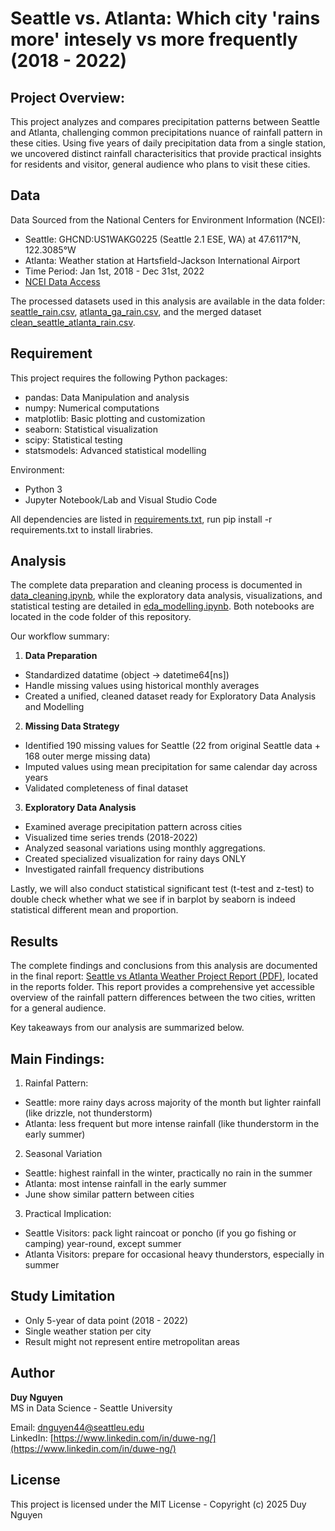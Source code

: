 # Seattle vs. Atlanta: Which city 'rains more' intesely vs more frequently (2018 - 2022)

## Project Overview:
This project analyzes and compares precipitation patterns between Seattle and Atlanta, challenging common precipitations nuance of rainfall pattern in these cities.  Using five years of daily precipitation data from a single station, we uncovered distinct rainfall characterisitics that provide practical insights for residents and visitor, general audience who plans to visit these cities.

## Data
Data Sourced from the National Centers for Environment Information (NCEI):
  - Seattle: GHCND:US1WAKG0225 (Seattle 2.1 ESE, WA) at 47.6117°N, 122.3085°W
  - Atlanta: Weather station at Hartsfield-Jackson International Airport
  - Time Period: Jan 1st, 2018 - Dec 31st, 2022
  - [NCEI Data Access](https://www.ncei.noaa.gov/cdo-web/search?datasetid=GHCND)

The processed datasets used in this analysis are available in the data folder: [seattle_rain.csv](https://github.com/dcnguyen060899/weather/blob/main/data/seattle_rain.csv), [atlanta_ga_rain.csv](https://github.com/dcnguyen060899/weather/blob/main/data/atlanta_ga_rain.csv), and the merged dataset [clean_seattle_atlanta_rain.csv](https://github.com/dcnguyen060899/weather/blob/main/data/clean_seattle_atlanta_rain.csv).

## Requirement
This project requires the following Python packages:
  - pandas: Data Manipulation and analysis
  - numpy: Numerical computations
  - matplotlib: Basic plotting and customization
  - seaborn: Statistical visualization
  - scipy: Statistical testing
  - statsmodels: Advanced statistical modelling

Environment:
  - Python 3
  - Jupyter Notebook/Lab and Visual Studio Code

All dependencies are listed in [requirements.txt](https://github.com/dcnguyen060899/weather/blob/main/requirements.txt), run pip install -r requirements.txt to install lirabries.

## Analysis
The complete data preparation and cleaning process is documented in [data_cleaning.ipynb](https://github.com/dcnguyen060899/weather/blob/main/code/data_cleaning.ipynb), while the exploratory data analysis, visualizations, and statistical testing are detailed in [eda_modelling.ipynb](https://github.com/dcnguyen060899/weather/blob/main/code/eda_modelling.ipynb). Both notebooks are located in the code folder of this repository.

Our workflow summary:
1. **Data Preparation**
  - Standardized datatime (object -> datetime64[ns])
  - Handle missing values using historical monthly averages
  - Created a unified, cleaned dataset ready for Exploratory Data Analysis and Modelling
2. **Missing Data Strategy**
  - Identified 190 missing values for Seattle (22 from original Seattle data + 168 outer merge missing data)
  - Imputed values using mean precipitation for same calendar day across years
  - Validated completeness of final dataset
  
3. **Exploratory Data Analysis**
  - Examined average precipitation pattern across cities
  - Visualized time series trends (2018-2022)
  - Analyzed seasonal variations using monthly aggregations.
  - Created specialized visualization for rainy days ONLY
  - Investigated rainfall frequency distributions

Lastly, we will also conduct statistical significant test (t-test and z-test) to double check whether what we see if in barplot by seaborn is indeed statistical different mean and proportion.

## Results
The complete findings and conclusions from this analysis are documented in the final report: [Seattle vs Atlanta Weather Project Report (PDF)]([https://github.com/dcnguyen060899/weather/blob/main/reports/communicate_weather.pdf](https://github.com/dcnguyen060899/weather/blob/main/reports/Communicate%20the%20Results%20%7C%20Weather%20.pdf)), located in the reports folder. This report provides a comprehensive yet accessible overview of the rainfall pattern differences between the two cities, written for a general audience.

Key takeaways from our analysis are summarized below.

## Main Findings:
1. Rainfal Pattern:
  - Seattle: more rainy days across majority of the month but lighter rainfall (like drizzle, not thunderstorm)
  - Atlanta: less frequent but more intense rainfall (like thunderstorm in the early summer)

2. Seasonal Variation
  - Seattle: highest rainfall in the winter, practically no rain in the summer
  - Atlanta: most intense rainfall in the early summer
  - June show similar pattern between cities

3. Practical Implication:
  - Seattle Visitors: pack light raincoat or poncho (if you go fishing or camping) year-round, except summer
  - Atlanta Visitors: prepare for occasional heavy thunderstors, especially in summer

## Study Limitation
- Only 5-year of data point (2018 - 2022)
- Single weather station per city
- Result might not represent entire metropolitan areas

## Author
**Duy Nguyen**  
MS in Data Science - Seattle University

Email: [dnguyen44@seattleu.edu](mailto:dnguyen44@seattleu.edu)  
LinkedIn: [https://www.linkedin.com/in/duwe-ng/](https://www.linkedin.com/in/duwe-ng/)

## License
This project is licensed under the MIT License - Copyright (c) 2025 Duy Nguyen



